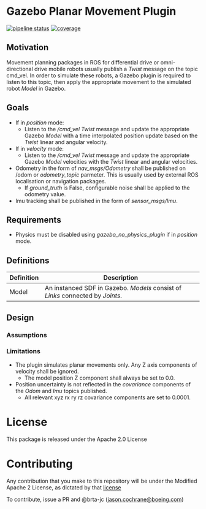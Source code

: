 # Gazebo Planar Movement Plugin

[![pipeline status](https://git.web.boeing.com/robotics/ros/gazebo_planar_move_plugin/badges/master/pipeline.svg)](https://git.web.boeing.com/robotics/ros/gazebo_planar_move_plugin/commits/master)
[![coverage](https://git.web.boeing.com/robotics/ros/gazebo_planar_move_plugin/badges/master/coverage.svg)](https://git.web.boeing.com/robotics/ros/gazebo_planar_move_plugin/commits/master)

## Motivation

Movement planning packages in ROS for differential drive or omni-directional drive mobile robots usually publish a _Twist_ message on the topic cmd_vel.
In order to simulate these robots, a Gazebo plugin is required to listen to this topic, then apply the appropriate movement to the simulated robot _Model_ in Gazebo.

## Goals

- If in _position_ mode:
  - Listen to the _/cmd_vel_ _Twist_ message and update the appropriate Gazebo _Model_ with a time interpolated position update based on the _Twist_ linear and angular velocity.
- If in _velocity_ mode:
  - Listen to the _/cmd_vel_ _Twist_ message and update the appropriate Gazebo _Model_ velocities with the _Twist_ linear and angular velocities.
- Odometry in the form of _nav_msgs/Odometry_ shall be published on /odom or _odometry_topic_ parmeter. This is usually used by external ROS localisation or navigation packages.
  - If _ground_truth_ is False, configurable noise shall be applied to the odometry value.
- Imu tracking shall be published in the form of _sensor_msgs/Imu_.

## Requirements

- Physics must be disabled using _gazebo_no_physics_plugin_ if in _position_ mode.

## Definitions

| Definition | Description                                                                                                              |
| ---------- | ------------------------------------------------------------------------------------------------------------------------ |
| Model       | An instanced SDF in Gazebo. _Models_ consist of _Links_ connected by _Joints_.                                                                                                               |

## Design

### Assumptions

### Limitations

- The plugin simulates planar movements only. Any Z axis components of velocity shall be ignored.
  - The model position Z component shall always be set to 0.0.
- Position uncertainty is not reflected in the _covariance_ components of the _Odom_ and _Imu_ topics published.
  - All relevant xyz rx ry rz covariance components are set to 0.0001.

# License

This package is released under the Apache 2.0 License

# Contributing

Any contribution that you make to this repository will
be under the Modified Apache 2 License, as dictated by that
[license](http://www.apache.org/licenses/LICENSE-2.0)

To contribute, issue a PR and @brta-jc (jason.cochrane@boeing.com)